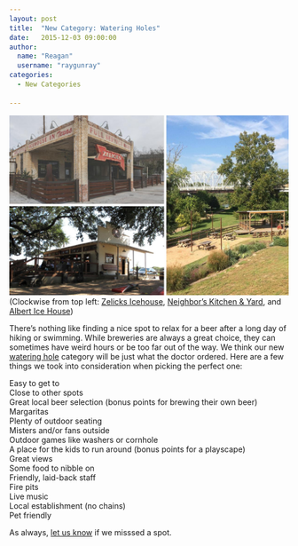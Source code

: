 ```yaml
---
layout: post
title:  "New Category: Watering Holes"
date:   2015-12-03 09:00:00
author:
  name: "Reagan"
  username: "raygunray"
categories:
  - New Categories

---
```


![Watering Holes](/assets/img/wateringholes.jpg)
(Clockwise from top left: [Zelicks Icehouse](https://godaytrip.com/spots/zelicks-icehouse), [Neighbor’s Kitchen & Yard](https://godaytrip.com/spots/neighbor-s-kitchen-yard), and [Albert Ice House](https://godaytrip.com/spots/albert-dance-hall))

There’s nothing like finding a nice spot to relax for a beer after a long day of hiking or swimming. While breweries are always a great choice, they can sometimes have weird hours or be too far out of the way. We think our new [watering hole](https://godaytrip.com/categories/watering-holes) category will be just what the doctor ordered. Here are a few things we took into consideration when picking the perfect one:


Easy to get to  
Close to other spots  
Great local beer selection (bonus points for brewing their own beer)    
Margaritas  
Plenty of outdoor seating  
Misters and/or fans outside        
Outdoor games like washers or cornhole  
A place for the kids to run around (bonus points for a playscape)  
Great views  
Some food to nibble on  
Friendly, laid-back staff  
Fire pits  
Live music  
Local establishment (no chains)        
Pet friendly  

As always, [let us know](https://docs.google.com/forms/d/1p1ZOjZuxCkEjNFhlymLtkas4x_Nms1sCQnaRSrzPKAM/viewform?c=0&w=1) if we misssed a spot.
